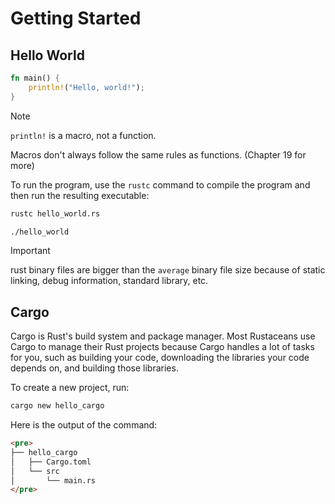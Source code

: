 # Getting Started

## Hello World

```rust
fn main() {
    println!("Hello, world!");
}
```

> [!NOTE]
> `println!` is a macro, not a function.
>
> Macros don't always follow the same rules as functions. (Chapter 19 for more)

To run the program, use the `rustc` command to compile the program and then run the resulting executable:

```bash
rustc hello_world.rs
```

```bash
./hello_world
```

> [!IMPORTANT]
> rust binary files are bigger than the `average` binary file size because of static linking,
> debug information, standard library, etc.

## Cargo

Cargo is Rust's build system and package manager. Most Rustaceans use Cargo to manage their Rust projects because Cargo handles a lot of tasks for you, such as building your code, downloading the libraries your code depends on, and building those libraries.

To create a new project, run:

```bash
cargo new hello_cargo
```
Here is the output of the command:

```html
<pre>
├── hello_cargo
│   ├── Cargo.toml
│   └── src
│       └── main.rs
</pre>
```
